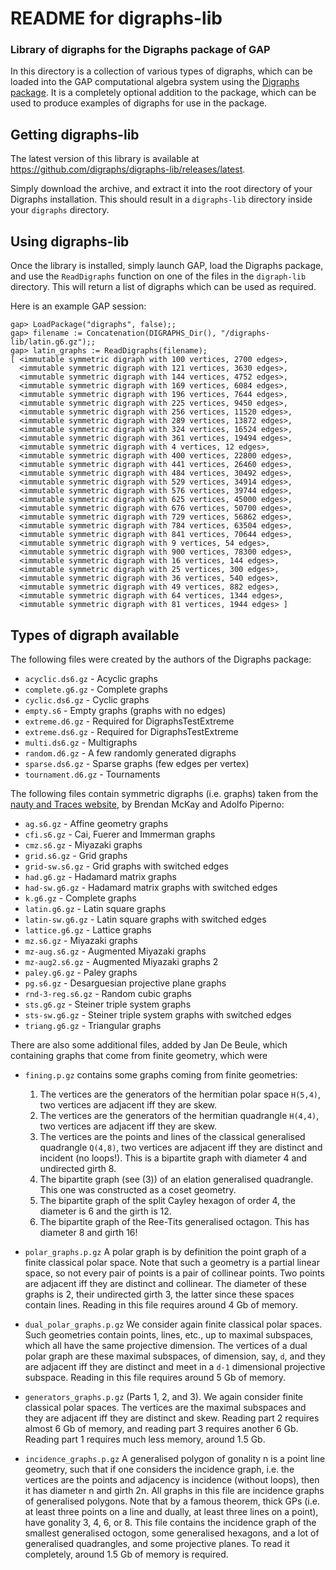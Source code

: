 # README for digraphs-lib

### Library of digraphs for the Digraphs package of GAP ###

In this directory is a collection of various types of digraphs, which can be
loaded into the GAP computational algebra system using the [Digraphs
package](https://digraphs.github.io/Digraphs).  It is a
completely optional addition to the package, which can be used to produce
examples of digraphs for use in the package.


Getting digraphs-lib
--------------------
The latest version of this library is available at
<https://github.com/digraphs/digraphs-lib/releases/latest>.

Simply download the archive, and extract it into the root directory of your
Digraphs installation.  This should result in a `digraphs-lib` directory inside
your `digraphs` directory.


Using digraphs-lib
------------------
Once the library is installed, simply launch GAP, load the Digraphs package, and
use the `ReadDigraphs` function on one of the files in the `digraph-lib`
directory.  This will return a list of digraphs which can be used as required.

Here is an example GAP session:

```
gap> LoadPackage("digraphs", false);;
gap> filename := Concatenation(DIGRAPHS_Dir(), "/digraphs-lib/latin.g6.gz");;
gap> latin_graphs := ReadDigraphs(filename);
[ <immutable symmetric digraph with 100 vertices, 2700 edges>,
  <immutable symmetric digraph with 121 vertices, 3630 edges>,
  <immutable symmetric digraph with 144 vertices, 4752 edges>,
  <immutable symmetric digraph with 169 vertices, 6084 edges>,
  <immutable symmetric digraph with 196 vertices, 7644 edges>,
  <immutable symmetric digraph with 225 vertices, 9450 edges>,
  <immutable symmetric digraph with 256 vertices, 11520 edges>,
  <immutable symmetric digraph with 289 vertices, 13872 edges>,
  <immutable symmetric digraph with 324 vertices, 16524 edges>,
  <immutable symmetric digraph with 361 vertices, 19494 edges>,
  <immutable symmetric digraph with 4 vertices, 12 edges>,
  <immutable symmetric digraph with 400 vertices, 22800 edges>,
  <immutable symmetric digraph with 441 vertices, 26460 edges>,
  <immutable symmetric digraph with 484 vertices, 30492 edges>,
  <immutable symmetric digraph with 529 vertices, 34914 edges>,
  <immutable symmetric digraph with 576 vertices, 39744 edges>,
  <immutable symmetric digraph with 625 vertices, 45000 edges>,
  <immutable symmetric digraph with 676 vertices, 50700 edges>,
  <immutable symmetric digraph with 729 vertices, 56862 edges>,
  <immutable symmetric digraph with 784 vertices, 63504 edges>,
  <immutable symmetric digraph with 841 vertices, 70644 edges>,
  <immutable symmetric digraph with 9 vertices, 54 edges>,
  <immutable symmetric digraph with 900 vertices, 78300 edges>,
  <immutable symmetric digraph with 16 vertices, 144 edges>,
  <immutable symmetric digraph with 25 vertices, 300 edges>,
  <immutable symmetric digraph with 36 vertices, 540 edges>,
  <immutable symmetric digraph with 49 vertices, 882 edges>,
  <immutable symmetric digraph with 64 vertices, 1344 edges>,
  <immutable symmetric digraph with 81 vertices, 1944 edges> ]
```


Types of digraph available
--------------------------
The following files were created by the authors of the Digraphs package:

  * `acyclic.ds6.gz` - Acyclic graphs
  * `complete.g6.gz` - Complete graphs
  * `cyclic.ds6.gz` - Cyclic graphs
  * `empty.s6` - Empty graphs (graphs with no edges)
  * `extreme.d6.gz` - Required for DigraphsTestExtreme
  * `extreme.ds6.gz` - Required for DigraphsTestExtreme
  * `multi.ds6.gz` - Multigraphs
  * `random.d6.gz` - A few randomly generated digraphs
  * `sparse.ds6.gz` - Sparse graphs (few edges per vertex)
  * `tournament.d6.gz` - Tournaments

The following files contain symmetric digraphs (i.e. graphs) taken from the
[nauty and Traces website](http://pallini.di.uniroma1.it/Graphs.html), by
Brendan McKay and Adolfo Piperno:

  * `ag.s6.gz` - Affine geometry graphs
  * `cfi.s6.gz` - Cai, Fuerer and Immerman graphs
  * `cmz.s6.gz` - Miyazaki graphs
  * `grid.s6.gz` - Grid graphs
  * `grid-sw.s6.gz` - Grid graphs with switched edges
  * `had.g6.gz` - Hadamard matrix graphs
  * `had-sw.g6.gz` - Hadamard matrix graphs with switched edges
  * `k.g6.gz` - Complete graphs
  * `latin.g6.gz` - Latin square graphs
  * `latin-sw.g6.gz` - Latin square graphs with switched edges
  * `lattice.g6.gz` - Lattice graphs
  * `mz.s6.gz` - Miyazaki graphs
  * `mz-aug.s6.gz` - Augmented Miyazaki graphs
  * `mz-aug2.s6.gz` - Augmented Miyazaki graphs 2
  * `paley.g6.gz` - Paley graphs
  * `pg.s6.gz` - Desarguesian projective plane graphs
  * `rnd-3-reg.s6.gz` - Random cubic graphs
  * `sts.g6.gz` - Steiner triple system graphs
  * `sts-sw.g6.gz` - Steiner triple system graphs with switched edges
  * `triang.g6.gz` - Triangular graphs

There are also some additional files, added by Jan De Beule, which containing
graphs that come from finite geometry, which were

  * `fining.p.gz` contains some graphs coming from finite geometries:
    1. The vertices are the generators of the hermitian polar space `H(5,4)`,
       two vertices are adjacent iff they are skew.
    2. The vertices are the generators of the hermitian quadrangle `H(4,4)`, two
       vertices are adjacent iff they are skew.
    3. The vertices are the points and lines of the classical generalised
       quadrangle `Q(4,8)`, two vertices are adjacent iff they are distinct and
       incident (no loops!). This is a bipartite graph with diameter 4 and
       undirected girth 8.
    4. The bipartite graph (see (3)) of an elation generalised quadrangle.  This
       one was constructed as a coset geometry.
    5. The bipartite graph of the split Cayley hexagon of order 4, the diameter
       is 6 and the girth is 12.
    6. The bipartite graph of the Ree-Tits generalised octagon. This has
       diameter 8 and girth 16!
  
  * `polar_graphs.p.gz` A polar graph is by definition the point graph of a
    finite classical polar space. Note that such a geometry is a partial linear
    space, so not every pair of points is a pair of collinear points. Two points
    are adjacent iff they are distinct and collinear. The diameter of these
    graphs is 2, their undirected girth 3, the latter since these spaces contain
    lines.  Reading in this file requires around 4 Gb of memory.

  * `dual_polar_graphs.p.gz` We consider again finite classical polar spaces.
    Such geometries contain points, lines, etc., up to maximal subspaces, which
    all have the same projective dimension. The vertices of a dual polar graph
    are these maximal subspaces, of dimension, say, `d`, and they are adjacent
    iff they are distinct and meet in a `d-1` dimensional projective subspace.
    Reading in this file requires around 5 Gb of memory.
     
  * `generators_graphs.p.gz` (Parts 1, 2, and 3). We again consider finite
    classical polar spaces. The vertices are the maximal subspaces and they are
    adjacent iff they are distinct and skew. Reading part 2 requires almost 6 Gb
    of memory, and reading part 3 requires another 6 Gb. Reading part 1 requires
    much less memory, around 1.5 Gb.
      
  * `incidence_graphs.p.gz` A generalised polygon of gonality n is a point line
    geometry, such that if one considers the incidence graph, i.e. the vertices
    are the points and adjacency is incidence (without loops), then it has
    diameter n and girth 2n. All graphs in this file are incidence graphs of
    generalised polygons. Note that by a famous theorem, thick GPs (i.e. at
    least three points on a line and dually, at least three lines on a point),
    have gonality 3, 4, 6, or 8. This file contains the incidence graph of the
    smallest generalised octogon, some generalised hexagons, and a lot of
    generalised quadrangles, and some projective planes.  To read it completely,
    around 1.5 Gb of memory is required.
